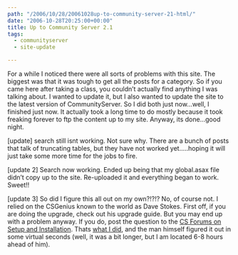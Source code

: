 ```yaml
---
path: "/2006/10/28/20061028up-to-community-server-21-html/" 
date: "2006-10-28T20:25:00+00:00" 
title: Up to Community Server 2.1
tags:
  - communityserver
  - site-update

---
```

For a while I noticed there were all sorts of problems with this site. The biggest was that it was tough to get all the posts for a category. So if you came here after taking a class, you couldn&#8217;t actually find anything I was talking about. I wanted to update it, but I also wanted to update the site to the latest version of CommunityServer. So I did both just now&#8230;well, I finished just now. It actually took a long time to do mostly because it took freaking forever to ftp the content up to my site. Anyway, its done&#8230;good night.

[update] search still isnt working. Not sure why. There are a bunch of posts that talk of truncating tables, but they have not worked yet&#8230;..hoping it will just take some more time for the jobs to fire.

[update 2] Search now working. Ended up being that my global.asax file didn&#8217;t copy up to the site. Re-uploaded it and everything began to work. Sweet!! 

[update 3] So did I figure this all out on my own?!?!? No, of course not. I relied on the CSGenius known to the world as Dave Stokes. First off, if you are doing the upgrade, check out his upgrade guide. But you may end up with a problem anyway. If you do, post the question to the <a href="//communityserver.org/forums/163/ShowForum.aspx" class="broken_link">CS Forums on Setup and Installation</a>. Thats <a href="//communityserver.org/forums/thread/553889.aspx" class="broken_link">what I did</a>, and the man himself figured it out in some virtual seconds (well, it was a bit longer, but I am located 6-8 hours ahead of him).
